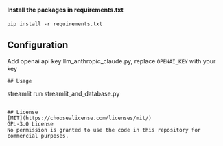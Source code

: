 #### Install the packages in requirements.txt
```
pip install -r requirements.txt
```

## Configuration
Add openai api key llm_anthropic_claude.py, replace `OPENAI_KEY` with your key

```
## Usage
```
streamlit run streamlit_and_database.py
```

## License
[MIT](https://choosealicense.com/licenses/mit/)
GPL-3.0 License
No permission is granted to use the code in this repository for commercial purposes.